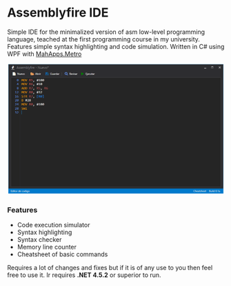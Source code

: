 # Assemblyfire IDE
Simple IDE for the minimalized version of asm low-level programming language, teached at the first programming course in my university. Features simple syntax highlighting and code simulation. Written in C# using WPF with [MahApps.Metro](http://mahapps.com/)

![Alt text](https://raw.githubusercontent.com/rjerez1992/assemblyfire/master/other/picture.png)

### Features ###

* Code execution simulator
* Syntax highlighting
* Syntax checker
* Memory line counter
* Cheatsheet of basic commands

Requires a lot of changes and fixes but if it is of any use to you then feel free to use it.
Ir requires **.NET 4.5.2** or superior to run.
